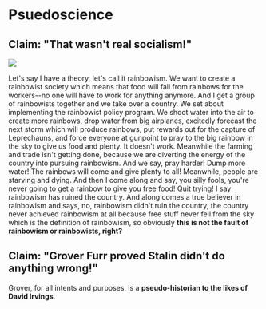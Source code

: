 # Psuedoscience

## Claim: "That wasn't real socialism!"

![](https://i.imgur.com/KVLGgPe.jpg)

Let's say I have a theory, let's call it rainbowism. We want to create a rainbowist society which means that food will fall from rainbows for the workers--no one will have to work for anything anymore. And I get a group of rainbowists together and we take over a country. We set about implementing the rainbowist policy program. We shoot water into the air to create more rainbows, drop water from big airplanes, excitedly forecast the next storm which will produce rainbows, put rewards out for the capture of Leprechauns, and force everyone at gunpoint to pray to the big rainbow in the sky to give us food and plenty. It doesn't work. Meanwhile the farming and trade isn't getting done, because we are diverting the energy of the country into pursuing rainbowism. And we say, pray harder! Dump more water! The rainbows will come and give plenty to all! Meanwhile, people are starving and dying. And then I come along and say, you silly fools, you're never going to get a rainbow to give you free food! Quit trying! I say rainbowism has ruined the country. And along comes a true believer in rainbowism and says, no, rainbowism didn't ruin the country, the country never achieved rainbowism at all because free stuff never fell from the sky which is the definition of rainbowism, so obviously **this is not the fault of rainbowism or rainbowists, right?**

## Claim: "Grover Furr proved Stalin didn't do anything wrong!"

Grover, for all intents and purposes, is a **pseudo-historian to the likes of David Irvings**.

